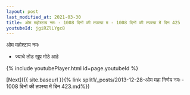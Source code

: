 ```yaml
---
layout: post
last_modified_at: 2021-03-30
title: ओम महोश्टाय नमः - 1008 दिनों की तपस्या म - 1008 दिनों की तपस्या में दिन 425
youtubeId: jgiRZlLYgc8
---
```

 
 
 ओम महोश्टाय नमः  
 
 -  ज्याचे तोंड खूप मोठे आहे 
 
  
 
  
 
 
 
 
 
 


{% include youtubePlayer.html id=page.youtubeId %}
 
[Next]({{ site.baseurl }}{% link  split1/_posts/2013-12-28-ओम महा निर्णय नमः - 1008 दिनों की तपस्या में दिन 423.md%})
 
